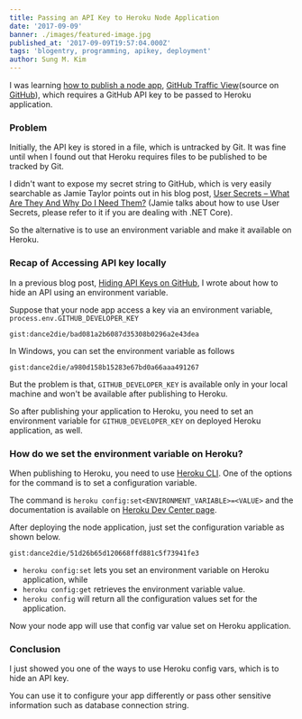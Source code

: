 ```yaml
---
title: Passing an API Key to Heroku Node Application
date: '2017-09-09'
banner: ./images/featured-image.jpg
published_at: '2017-09-09T19:57:04.000Z'
tags: 'blogentry, programming, apikey, deployment'
author: Sung M. Kim
---
```


I was learning [how to publish a node app](https://devcenter.heroku.com/articles/getting-started-with-nodejs#introduction), [GitHub Traffic View](https://github-traffic-dance2die.herokuapp.com/?user=dance2die)(source on [GitHub](https://github.com/dance2die/github-traffic-views)), which requires a GitHub API key to be passed to Heroku application.

### Problem

Initially, the API key is stored in a file, which is untracked by Git. It was fine until when I found out that Heroku requires files to be published to be tracked by Git.

I didn't want to expose my secret string to GitHub, which is very easily searchable as Jamie Taylor points out in his blog post, [User Secrets – What Are They And Why Do I Need Them?](https://dotnetcore.gaprogman.com/2017/09/07/user-secrets-what-are-they-and-why-do-i-need-them/) (Jamie talks about how to use User Secrets, please refer to it if you are dealing with .NET Core).

So the alternative is to use an environment variable and make it available on Heroku.

### Recap of Accessing API key locally

In a previous blog post, [Hiding API Keys on GitHub](https://www.slightedgecoder.com/2017/07/08/hiding-api-keys-github/), I wrote about how to hide an API using an environment variable.

Suppose that your node app access a key via an environment variable, `process.env.GITHUB_DEVELOPER_KEY`

`gist:dance2die/bad081a2b6087d35308b0296a2e43dea`

In Windows, you can set the environment variable as follows

`gist:dance2die/a980d158b15283e67bd0a66aaa491267`

But the problem is that, `GITHUB_DEVELOPER_KEY` is available only in your local machine and won't be available after publishing to Heroku.

So after publishing your application to Heroku, you need to set an environment variable for `GITHUB_DEVELOPER_KEY` on deployed Heroku application, as well.

### How do we set the environment variable on Heroku?

When publishing to Heroku, you need to use [Heroku CLI](https://devcenter.heroku.com/articles/heroku-cli). One of the options for the command is to set a configuration variable.

The command is `heroku config:set<ENVIRONMENT_VARIABLE>=<VALUE>` and the documentation is available on [Heroku Dev Center page](https://devcenter.heroku.com/articles/config-vars).

After deploying the node application, just set the configuration variable as shown below.

`gist:dance2die/51d26b65d120668ffd881c5f73941fe3`

- `heroku config:set` lets you set an environment variable on Heroku application, while
- `heroku config:get` retrieves the environment variable value.
- `heroku config` will return all the configuration values set for the application.

Now your node app will use that config var value set on Heroku application.

### Conclusion

I just showed you one of the ways to use Heroku config vars, which is to hide an API key.

You can use it to configure your app differently or pass other sensitive information such as database connection string.

